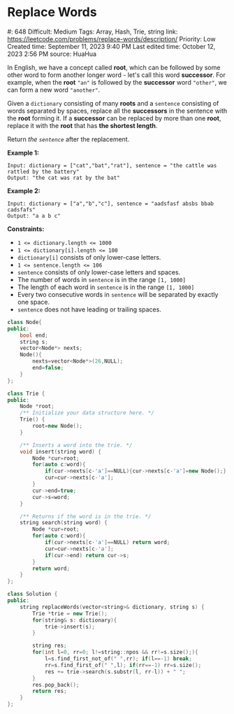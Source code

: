 # Replace Words

#: 648
Difficult: Medium
Tags: Array, Hash, Trie, string
link: https://leetcode.com/problems/replace-words/description/
Priority: Low
Created time: September 11, 2023 9:40 PM
Last edited time: October 12, 2023 2:56 PM
source: HuaHua

In English, we have a concept called **root**, which can be followed by some other word to form another longer word - let's call this word **successor**. For example, when the **root** `"an"` is followed by the **successor** word `"other"`, we can form a new word `"another"`.

Given a `dictionary` consisting of many **roots** and a `sentence` consisting of words separated by spaces, replace all the **successors** in the sentence with the **root** forming it. If a **successor** can be replaced by more than one **root**, replace it with the **root** that has **the shortest length**.

Return *the `sentence`* after the replacement.

**Example 1:**

```
Input: dictionary = ["cat","bat","rat"], sentence = "the cattle was rattled by the battery"
Output: "the cat was rat by the bat"

```

**Example 2:**

```
Input: dictionary = ["a","b","c"], sentence = "aadsfasf absbs bbab cadsfafs"
Output: "a a b c"

```

**Constraints:**

- `1 <= dictionary.length <= 1000`
- `1 <= dictionary[i].length <= 100`
- `dictionary[i]` consists of only lower-case letters.
- `1 <= sentence.length <= 106`
- `sentence` consists of only lower-case letters and spaces.
- The number of words in `sentence` is in the range `[1, 1000]`
- The length of each word in `sentence` is in the range `[1, 1000]`
- Every two consecutive words in `sentence` will be separated by exactly one space.
- `sentence` does not have leading or trailing spaces.

```cpp
class Node{
public:
    bool end;
    string s;
    vector<Node*> nexts;
    Node(){
        nexts=vector<Node*>(26,NULL);
        end=false;
    }
};

class Trie {
public:
    Node *root;
    /** Initialize your data structure here. */
    Trie() {
        root=new Node();
    }

    /** Inserts a word into the trie. */
    void insert(string word) {
        Node *cur=root;
        for(auto c:word){
            if(cur->nexts[c-'a']==NULL){cur->nexts[c-'a']=new Node();}
            cur=cur->nexts[c-'a'];
        }
        cur->end=true;
        cur->s=word;
    }

    /** Returns if the word is in the trie. */
    string search(string word) {
        Node *cur=root;
        for(auto c:word){
            if(cur->nexts[c-'a']==NULL) return word;
            cur=cur->nexts[c-'a'];
            if(cur->end) return cur->s;
        }
        return word;
    }
};

class Solution {
public:
    string replaceWords(vector<string>& dictionary, string s) {
        Trie *trie = new Trie();
        for(string& s: dictionary){
            trie->insert(s);
        }

        string res;
        for(int l=0, rr=0; l!=string::npos && rr!=s.size();){
            l=s.find_first_not_of(" ",rr); if(l==-1) break;
            rr=s.find_first_of(" ",l); if(rr==-1) rr=s.size();
            res += trie->search(s.substr(l, rr-l)) + " ";
        }
        res.pop_back();
        return res;
    }
};
```